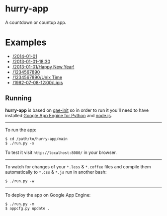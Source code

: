 hurry-app
=========

A countdown or countup app.

Examples
========

- [/2014-01-01](http://hurry-app.appspot.com/2014-01-01)
- [/2013-01-01-18:30](http://hurry-app.appspot.com/2014-01-01-18:30)
- [/2013-01-01/Happy New Year!](http://hurry-app.appspot.com/2014-01-01/Happy%20New%20Year!)
- [/1234567890](http://hurry-app.appspot.com/1234567890)
- [/1234567890/Unix Time](http://hurry-app.appspot.com/1234567890/Unix%20Time)
- [/1982-07-08-12:00/Lipis](http://hurry-app.appspot.com/1982-07-08-12:00/Lipis)


Running
-------
**hurry-app** is based on [gae-init](https://github.com/gae-init/gae-init) so
in order to run it you'll need to have installed [Google App Engine for
Python](https://developers.google.com/appengine/docs/python/) and
[node.js](http://nodejs.org).

- - - - - - - - - - - - - - - - - - - - - - - - - - - - - - - - - - - - - - - -
To run the app:

    $ cd /path/to/hurry-app/main
    $ ./run.py -s

To test it visit `http://localhost:8080/` in your browser.

- - - - - - - - - - - - - - - - - - - - - - - - - - - - - - - - - - - - - - - -

To watch for changes of your `*.less` & `*.coffee` files and compile them
automatically to `*.css` & `*.js` run in another bash:

    $ ./run.py -w

- - - - - - - - - - - - - - - - - - - - - - - - - - - - - - - - - - - - - - - -
To deploy the app on Google App Engine:

    $ ./run.py -m
    $ appcfg.py update .
